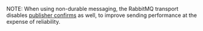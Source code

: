 NOTE: When using non-durable messaging, the RabbitMQ transport disables [publisher confirms](https://www.rabbitmq.com/confirms.html) as well, to improve sending performance at the expense of reliability.
